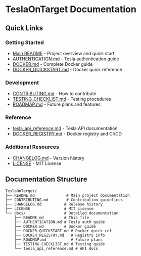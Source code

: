# TeslaOnTarget Documentation

## Quick Links

### Getting Started
- [Main README](../README.md) - Project overview and quick start
- [AUTHENTICATION.md](AUTHENTICATION.md) - Tesla authentication guide
- [DOCKER.md](DOCKER.md) - Complete Docker guide
- [DOCKER_QUICKSTART.md](DOCKER_QUICKSTART.md) - Docker quick reference

### Development
- [CONTRIBUTING.md](../CONTRIBUTING.md) - How to contribute
- [TESTING_CHECKLIST.md](TESTING_CHECKLIST.md) - Testing procedures
- [ROADMAP.md](ROADMAP.md) - Future plans and features

### Reference
- [tesla_api_reference.md](tesla_api_reference.md) - Tesla API documentation
- [DOCKER_REGISTRY.md](DOCKER_REGISTRY.md) - Docker registry and CI/CD

### Additional Resources
- [CHANGELOG.md](../CHANGELOG.md) - Version history
- [LICENSE](../LICENSE) - MIT License

## Documentation Structure

```
TeslaOnTarget/
├── README.md              # Main project documentation
├── CONTRIBUTING.md        # Contribution guidelines
├── CHANGELOG.md          # Release history
├── LICENSE               # MIT License
└── docs/                 # Detailed documentation
    ├── README.md         # This file
    ├── AUTHENTICATION.md # Tesla auth guide
    ├── DOCKER.md         # Docker guide
    ├── DOCKER_QUICKSTART.md # Docker quick ref
    ├── DOCKER_REGISTRY.md   # Registry info
    ├── ROADMAP.md           # Future plans
    ├── TESTING_CHECKLIST.md # Testing guide
    └── tesla_api_reference.md # API docs
```